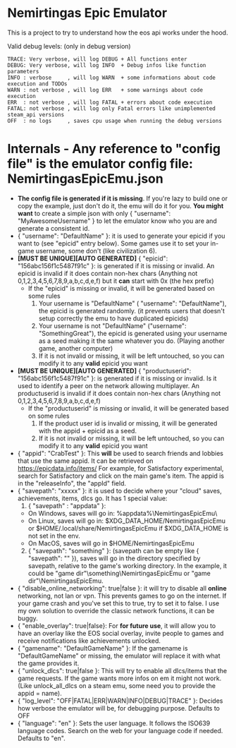 # Nemirtingas Epic Emulator

This is a project to try to understand how the eos api works under the hood.

Valid debug levels: (only in debug version)

```
TRACE: Very verbose, will log DEBUG + All functions enter
DEBUG: Very verbose, will log INFO  + Debug infos like function parameters
INFO : verbose     , will log WARN  + some informations about code execution and TODOs
WARN : not verbose , will log ERR   + some warnings about code execution
ERR  : not verbose , will log FATAL + errors about code execution
FATAL: not verbose , will log only Fatal errors like unimplemented steam_api versions
OFF  : no logs     , saves cpu usage when running the debug versions
```


# Internals - Any reference to "config file" is the emulator config file: NemirtingasEpicEmu.json
- **The config file is generated if it is missing**. If you're lazy to build one or copy the example, just don't do it, the emu will do it for you. **You might want** to create a simple json with only { "username": "MyAwesomeUsername" } to let the emulator know who you are and generate a consistent id.
- { "username": "DefaultName" }: it is used to generate your epicid if you want to (see "epicid" entry below). Some games use it to set your in-game username, some don't (like civilization 6).
- **[MUST BE UNIQUE][AUTO GENERATED]** { "epicid": "156abc156f1c5487f91c" }: is generated if it is missing or invalid. An epicid is invalid if it does contain non-hex chars (Anything not 0,1,2,3,4,5,6,7,8,9,a,b,c,d,e,f) but it **can** start with 0x (the hex prefix)
  - If the "epicid" is missing or invalid, it will be generated based on some rules
    1. Your username is "DefaultName" ( "username": "DefaultName"), the epicid is generated randomly. (it prevents users that doesn't setup correctly the emu to have duplicated epicids)
    2. Your username is not "DefaultName" ("username": "SomethingGreat"), the epicid is generated using your username as a seed making it the same whatever you do. (Playing another game, another computer)
    3. If it is not invalid or missing, it will be left untouched, so you can modify it to any **valid** epicid you want
- **[MUST BE UNIQUE][AUTO GENERATED]** { "productuserid": "156abc156f1c5487f91c" }: is generated if it is missing or invalid. Is it used to identify a peer on the network allowing multiplayer. An productuserid is invalid if it does contain non-hex chars (Anything not 0,1,2,3,4,5,6,7,8,9,a,b,c,d,e,f)
  - If the "productuserid" is missing or invalid, it will be generated based on some rules
    1. If the product user id is invalid or missing, it will be generated with the appid + epicid as a seed.
    2. If it is not invalid or missing, it will be left untouched, so you can modify it to any **valid** epicid you want
- { "appid": "CrabTest" }: This **will** be used to search friends and lobbies that use the same appid. It can be retrieved on https://epicdata.info/items/ For example, for Satisfactory experimental, search for Satisfactory and click on the main game's item. The appid is in the "releaseInfo", the "appId" field.
- { "savepath": "xxxxx" }: it is used to decide where your "cloud" saves, achievements, items, dlcs go. It has 1 special value:
  1. { "savepath" : "appdata" }:
    - On Windows, saves will go in: %appdata%\NemirtingasEpicEmu\
    - On Linux, saves will go in: $XDG_DATA_HOME/NemirtingasEpicEmu or $HOME/.local/share/NemirtingasEpicEmu if $XDG_DATA_HOME is not set in the env.
    - On MacOS, saves will go in $HOME/NemirtingasEpicEmu
  2. { "savepath": "something" }: (savepath can be empty like { "savepath": "" }), saves will go in the directory specified by savepath, relative to the game's working directory. In the example, it could be "game dir"\something\NemirtingasEpicEmu or "game dir"\NemirtingasEpicEmu.
- { "disable_online_networking": true|false }: it will try to disable all **online** networking, not lan or vpn. This prevents games to go on the internet. If your game crash and you've set this to true, try to set it to false. I use my own solution to override the classic network functions, it can be buggy.
- { "enable_overlay": true|false}: For **for future use**, it will allow you to have an overlay like the EOS social overlay, invite people to games and receive notifications like achievements unlocked.
- { "gamename": "DefaultGameName" }: If the gamename is "DefaultGameName" or missing, the emulator will replace it with what the game provides it.
- { "unlock_dlcs": true|false }: This will try to enable all dlcs/items that the game requests. If the game wants more infos on em it might not work. (Like unlock_all_dlcs on a steam emu, some need you to provide the appid = name).
- { "log_level": "OFF|FATAL|ERR|WARN|INFO|DEBUG|TRACE" }: Decides how verbose the emulator will be, for debugging purpose. Defaults to OFF
- { "language": "en" }: Sets the user language. It follows the ISO639 language codes. Search on the web for your language code if needed. Defaults to "en".